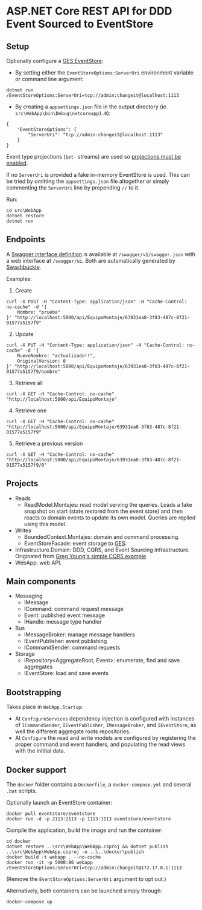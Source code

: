 # ASP.NET Core REST API for DDD Event Sourced to EventStore

Setup
-----

Optionally configure a [GES EventStore](https://geteventstore.com):

* By setting either the `EventStoreOptions:ServerUri` environment variable or command line argument:

```
dotnet run /EventStoreOptions:ServerUri=tcp://admin:changeit@localhost:1113
```

* By creating a `appsettings.json` file in the output directory (ie. `src\WebApp\bin\Debug\netcoreapp1.0`):

```
{
	"EventStoreOptions": {
		"ServerUri": "tcp://admin:changeit@localhost:1113"
	}
}
```

Event type projections (`$et-` streams) are used so [projections must be enabled](http://docs.geteventstore.com/introduction/latest/setup_projections/).

If no `ServerUri` is provided a fake in-memory EventStore is used. This can be tried by omitting the `appsettings.json` file altogether or simply commenting the `ServerUri` line by prepending `//` to it.

Run:

```
cd src\WebApp
dotnet restore
dotnet run
```

Endpoints
---------

A [Swagger interface definition](http://swagger.io/) is available at `/swagger/v1/swagger.json` with a web interface at `/swagger/ui`. Both are automatically generated by [Swashbuckle](https://github.com/domaindrivendev/Swashbuckle).

Examples:

1. Create

  ```
  curl -X POST -H "Content-Type: application/json" -H "Cache-Control: no-cache" -d '{
	  Nombre: "prueba"
  }' "http://localhost:5000/api/EquipoMontaje/63931ea8-3f83-487c-8f21-01577a5157f9"
  ```

2. Update 

  ```
  curl -X PUT -H "Content-Type: application/json" -H "Cache-Control: no-cache" -d '{
	  NuevoNombre: "actualizado!!",
	  OriginalVersion: 0
  }' "http://localhost:5000/api/EquipoMontaje/63931ea8-3f83-487c-8f21-01577a5157f9/nombre"
  ```

3. Retrieve all

  ```
  curl -X GET -H "Cache-Control: no-cache" "http://localhost:5000/api/EquipoMontaje"
  ```
  
4. Retrieve one

  ```
  curl -X GET -H "Cache-Control: no-cache" "http://localhost:5000/api/EquipoMontaje/63931ea8-3f83-487c-8f21-01577a5157f9"
  ```
  
5. Retrieve a previous version

  ```
  curl -X GET -H "Cache-Control: no-cache" "http://localhost:5000/api/EquipoMontaje/63931ea8-3f83-487c-8f21-01577a5157f9/0"
  ```

Projects
--------

* Reads
   * ReadModel.Montajes: read model serving the queries. Loads a fake snapshot on start (state restored from the event store) and then reacts to domain events to update its own model. Queries are replied using this model.
* Writes
   * BoundedContext.Montajes: domain and command processing.
   * EventStoreFacade: event storage to [GES](https://geteventstore.com):
* Infrastructure.Domain: DDD, CQRS, and Event Sourcing infrastructure. Originated from [Greg Young's simple CQRS example](https://github.com/gregoryyoung/m-r).
* WebApp: web API.

Main components
---------------

* Messaging
	* IMessage
	* ICommand: command request message
	* Event: published event message
	* IHandle<IMessage>: message type handler
* Bus
	* IMessageBroker: manage message handlers
	* IEventPublisher: event publishing
	* ICommandSender: command requests
* Storage
	* IRepository<AggregateRoot, Event>: enumerate, find and save aggregates
	* IEventStore: load and save events
	
Bootstrapping
-------------

Takes place in `WebApp.Startup`:

* At `ConfigureServices` dependency injection is configured with instances of `ICommandSender`, `IEventPublisher`, `IMessageBroker`, and `IEventStore`, as well the different aggregate roots repositories.
* At `Configure` the read and write models are configured by registering the proper command and event handlers, and populating the read views with the initital data.

Docker support
--------------

The `docker` folder contains a `Dockerfile`, a `docker-compose.yml` and several `.bat` scripts.

Optionally launch an EventStore container:

```
docker pull eventstore/eventstore
docker run -d -p 2113:2113 -p 1113:1113 eventstore/eventstore
```

Compile the application, build the image and run the container:

```
cd docker
dotnet restore ..\src\WebApp\WebApp.csproj && dotnet publish ..\src\WebApp\WebApp.csproj -o ..\..\docker\publish
docker build -t webapp . --no-cache
docker run -it -p 5000:80 webapp /EventStoreOptions:ServerUri=tcp://admin:changeit@172.17.0.1:1113
```
(Remove the `EventStoreOptions:ServerUri` argument to opt out.)

Alternatively, both containers can be launched simply through:

```
docker-compose up
```
